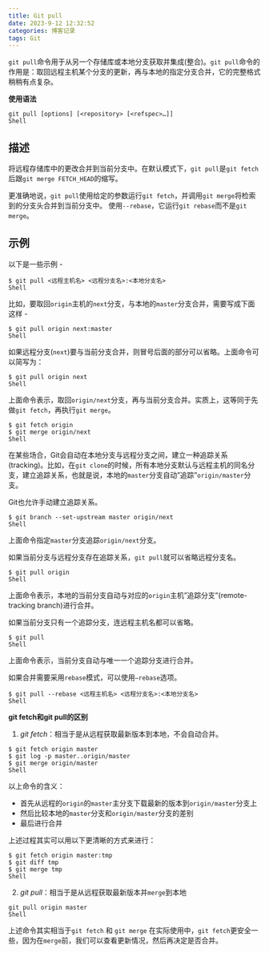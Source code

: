 ```yaml
---
title: Git pull
date: 2023-9-12 12:32:52
categories: 博客记录
tags: Git
---
```


`git pull`命令用于从另一个存储库或本地分支获取并集成(整合)。`git pull`命令的作用是：取回远程主机某个分支的更新，再与本地的指定分支合并，它的完整格式稍稍有点复杂。

**使用语法**

```shell
git pull [options] [<repository> [<refspec>…]]
Shell
```

## 描述

将远程存储库中的更改合并到当前分支中。在默认模式下，`git pull`是`git fetch`后跟`git merge FETCH_HEAD`的缩写。

更准确地说，`git pull`使用给定的参数运行`git fetch`，并调用`git merge`将检索到的分支头合并到当前分支中。 使用`--rebase`，它运行`git rebase`而不是`git merge`。

## 示例

以下是一些示例 -

```shell
$ git pull <远程主机名> <远程分支名>:<本地分支名>
Shell
```

比如，要取回`origin`主机的`next`分支，与本地的`master`分支合并，需要写成下面这样 -

```shell
$ git pull origin next:master
Shell
```

如果远程分支(`next`)要与当前分支合并，则冒号后面的部分可以省略。上面命令可以简写为：

```shell
$ git pull origin next
Shell
```

上面命令表示，取回`origin/next`分支，再与当前分支合并。实质上，这等同于先做`git fetch`，再执行`git merge`。

```shell
$ git fetch origin
$ git merge origin/next
Shell
```

在某些场合，Git会自动在本地分支与远程分支之间，建立一种追踪关系(tracking)。比如，在`git clone`的时候，所有本地分支默认与远程主机的同名分支，建立追踪关系，也就是说，本地的`master`分支自动”追踪”`origin/master`分支。

Git也允许手动建立追踪关系。

```shell
$ git branch --set-upstream master origin/next
Shell
```

上面命令指定`master`分支追踪`origin/next`分支。

如果当前分支与远程分支存在追踪关系，`git pull`就可以省略远程分支名。

```shell
$ git pull origin
Shell
```

上面命令表示，本地的当前分支自动与对应的`origin`主机”追踪分支”(remote-tracking branch)进行合并。

如果当前分支只有一个追踪分支，连远程主机名都可以省略。

```shell
$ git pull
Shell
```

上面命令表示，当前分支自动与唯一一个追踪分支进行合并。

如果合并需要采用`rebase`模式，可以使用`–rebase`选项。

```shell
$ git pull --rebase <远程主机名> <远程分支名>:<本地分支名>
Shell
```

**git fetch和git pull的区别**

1. *git fetch*：相当于是从远程获取最新版本到本地，不会自动合并。

```shell
$ git fetch origin master
$ git log -p master..origin/master
$ git merge origin/master
Shell
```

以上命令的含义：

- 首先从远程的`origin`的`master`主分支下载最新的版本到`origin/master`分支上
- 然后比较本地的`master`分支和`origin/master`分支的差别
- 最后进行合并

上述过程其实可以用以下更清晰的方式来进行：

```shell
$ git fetch origin master:tmp
$ git diff tmp 
$ git merge tmp
Shell
```

2. *git pull*：相当于是从远程获取最新版本并`merge`到本地 

```shell
git pull origin master
Shell
```

上述命令其实相当于`git fetch` 和 `git merge`
在实际使用中，`git fetch`更安全一些，因为在`merge`前，我们可以查看更新情况，然后再决定是否合并。

